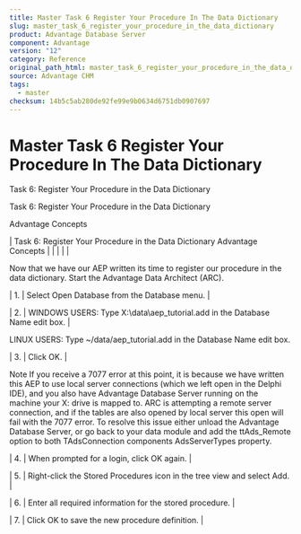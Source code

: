 ```yaml
---
title: Master Task 6 Register Your Procedure In The Data Dictionary
slug: master_task_6_register_your_procedure_in_the_data_dictionary
product: Advantage Database Server
component: Advantage
version: "12"
category: Reference
original_path_html: master_task_6_register_your_procedure_in_the_data_dictionary.htm
source: Advantage CHM
tags:
  - master
checksum: 14b5c5ab280de92fe99e9b0634d6751db0907697
---
```


# Master Task 6 Register Your Procedure In The Data Dictionary

Task 6: Register Your Procedure in the Data Dictionary

Task 6: Register Your Procedure in the Data Dictionary

Advantage Concepts

| Task 6: Register Your Procedure in the Data Dictionary  Advantage Concepts |  |  |  |  |

Now that we have our AEP written its time to register our procedure in the data dictionary. Start the Advantage Data Architect (ARC).

| 1. | Select Open Database from the Database menu. |

| 2. | WINDOWS USERS: Type X:\data\aep\_tutorial.add in the Database Name edit box. |

LINUX USERS: Type ~/data/aep\_tutorial.add in the Database Name edit box.

| 3. | Click OK. |

Note If you receive a 7077 error at this point, it is because we have written this AEP to use local server connections (which we left open in the Delphi IDE), and you also have Advantage Database Server running on the machine your X: drive is mapped to. ARC is attempting a remote server connection, and if the tables are also opened by local server this open will fail with the 7077 error. To resolve this issue either unload the Advantage Database Server, or go back to your data module and add the ttAds\_Remote option to both TAdsConnection components AdsServerTypes property.

| 4. | When prompted for a login, click OK again. |

| 5. | Right-click the Stored Procedures icon in the tree view and select Add. |

| 6. | Enter all required information for the stored procedure. |

| 7. | Click OK to save the new procedure definition. |
